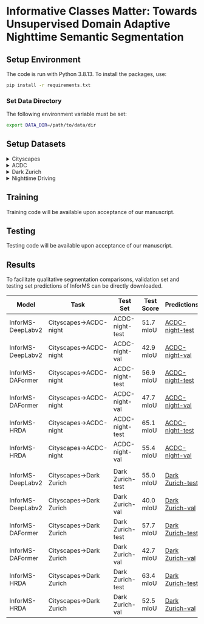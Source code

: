 # Informative Classes Matter: Towards Unsupervised Domain Adaptive Nighttime Semantic Segmentation

## Setup Environment
The code is run with Python 3.8.13. To install the packages, use:
```bash
pip install -r requirements.txt
```
### Set Data Directory

The following environment variable must be set:
```bash
export DATA_DIR=/path/to/data/dir
```

## Setup Datasets
<details>
  <summary>Cityscapes</summary>
  
  Please, download leftImg8bit_trainvaltest.zip and gt_trainvaltest.zip from [here](https://www.cityscapes-dataset.com/downloads/) and extract them to `$DATA_DIR/Cityscapes`.

  ```
  $DATA_DIR
  ├── Cityscapes
  │   ├── leftImg8bit
  │   │   ├── train
  │   │   ├── val
  │   ├── gtFine
  │   │   ├── train
  │   │   ├── val
  ├── ...
  ```
</details>

<details>
  <summary>ACDC</summary>
  
  Please, download rgb_anon_trainvaltest.zip and gt_trainval.zip from [here](https://acdc.vision.ee.ethz.ch/download) and extract them to `$DATA_DIR/ACDC`.

  ```
  $DATA_DIR
  ├── ACDC
  │   ├── rgb_anon_trainvaltest
  │   │   ├── rgb_anon
  │   │   │   ├── fog
  │   │   │   ├── night
  │   │   │   ├── rain
  │   │   │   ├── snow
  │   ├── gt_trainval
  │   │   ├── gt
  │   │   │   ├── fog
  │   │   │   ├── night
  │   │   │   ├── rain
  │   │   │   ├── snow
  ├── ...
  ```
</details>

<details>
  <summary>Dark Zurich</summary>
  
  Please, download the Dark_Zurich_train_anon.zip, Dark_Zurich_val_anon.zip, and Dark_Zurich_test_anon_withoutGt.zip from [here](https://www.trace.ethz.ch/publications/2019/GCMA_UIoU/) and extract them to `$DATA_DIR/DarkZurich`.

  ```
  $DATA_DIR
  ├── DarkZurich
  │   ├── rgb_anon
  │   │   ├── train
  │   │   ├── val
  │   │   ├── val_ref
  │   │   ├── test
  │   │   ├── test_ref
  │   ├── gt
  │   │   ├── val
  ├── ...
  ```
</details>

<details>
  <summary>Nighttime Driving</summary>
  
  Please, download the NighttimeDrivingTest.zip from [here](http://people.ee.ethz.ch/~daid/NightDriving/) and extract it to `$DATA_DIR/NighttimeDrivingTest`.


  ```
  $DATA_DIR
  ├── NighttimeDrivingTest
  │   ├── leftImg8bit
  │   │   ├── test
  │   ├── gtCoarse_daytime_trainvaltest
  │   │   ├── test
  ├── ...
  ```
</details>

## Training
Training code will be available upon acceptance of our manuscript.

## Testing
Testing code will be available upon acceptance of our manuscript.

## Results
To facilitate qualitative segmentation comparisons, validation set and testing set predictions of InforMS can be directly downloaded.

| Model         | Task           | Test Set       | Test Score    | Predictions  |
|---------------|----------------|-----------------|-----------------|------------|
| InforMS-DeepLabv2 | Cityscapes→ACDC-night | ACDC-night-test | 51.7 mIoU | [ACDC-night-test](https://drive.google.com/file/d/1NcRK41NuiRWvllHbVxzENPFIv3Da2npr/view?usp=share_link) 
| InforMS-DeepLabv2 | Cityscapes→ACDC-night | ACDC-night-val | 42.9 mIoU | [ACDC-night-val](https://drive.google.com/file/d/1R4njeMDgMZVQBFxRfxbFjd5EPxttq6iT/view?usp=share_link) 
| InforMS-DAFormer | Cityscapes→ACDC-night | ACDC-night-test | 56.9 mIoU |  [ACDC-night-test](https://drive.google.com/file/d/16fo7soGtaNZUgIlkhvoDYuDAbGhUMjWh/view?usp=share_link) 
| InforMS-DAFormer | Cityscapes→ACDC-night | ACDC-night-val | 47.7 mIoU |  [ACDC-night-val](https://drive.google.com/file/d/1IuxaR1iTTaNyZKroxi6Nj_QxYicCeOp-/view?usp=share_link) 
| InforMS-HRDA     | Cityscapes→ACDC-night | ACDC-night-test | 65.1 mIoU |  [ACDC-night-test](https://drive.google.com/file/d/1X04iT1bv2DxhcQnsrg8UvlUP1kVkhcX2/view?usp=share_link)
| InforMS-HRDA     | Cityscapes→ACDC-night | ACDC-night-val | 55.4 mIoU | [ACDC-night-val](https://drive.google.com/file/d/1tGo0nsQGAnfBKjMLdH-96sdTHggmRxNo/view?usp=share_link)
|||||||
| InforMS-DeepLabv2 | Cityscapes→Dark Zurich | Dark Zurich-test | 55.0 mIoU |  [Dark Zurich-test](https://drive.google.com/file/d/1Vst6d_uXXjb0Iu2wPJhYlUS94DrfhnKn/view?usp=share_link) 
| InforMS-DeepLabv2 | Cityscapes→Dark Zurich | Dark Zurich-val | 40.0 mIoU |  [Dark Zurich-val](https://drive.google.com/file/d/1sMBRgnPnwMFn8b2JZjw0buHCxPA6nD39/view?usp=share_link) 
| InforMS-DAFormer | Cityscapes→Dark Zurich | Dark Zurich-test | 57.7 mIoU |  [Dark Zurich-test](https://drive.google.com/file/d/126B69O1DjTwIIbbJBeZTjsLaJfdcyz6x/view?usp=share_link) 
| InforMS-DAFormer | Cityscapes→Dark Zurich | Dark Zurich-val | 42.7 mIoU |  [Dark Zurich-val](https://drive.google.com/file/d/1lHvMruDDmuOoDjlh8-BDGy0tu-CR-MUO/view?usp=share_link) 
| InforMS-HRDA     | Cityscapes→Dark Zurich | Dark Zurich-test | 63.4 mIoU |   [Dark Zurich-test](https://drive.google.com/file/d/1OIp0P2PtBKD6JVpfuPQUHHbHHgKmznKt/view?usp=share_link)
| InforMS-HRDA     | Cityscapes→Dark Zurich | Dark Zurich-val | 52.5 mIoU |  [Dark Zurich-val](https://drive.google.com/file/d/16s-j6xHeAPaOIEDHISIElYayCHRvpDDh/view?usp=sharing)
